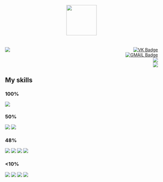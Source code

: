 <div id="header" align="center">
  <img src="https://media.giphy.com/media/JKo6P5QyuFkuhLlfVq/giphy.gif" width="100" />
</div>

<h3></h3>
<h1></h1>
<div>
  <div display="inline" align="right">
    <img src="https://github-readme-stats.vercel.app/api/top-langs/?username=sa1mont&theme=blue-green" align="left"/>
    <div id="social-networks">
      <a href="https://vk.com/sa1monk">
        <img src="https://img.shields.io/badge/VK-blue?logo=VK&logoColor=white&style=for-the-badge" alt="VK Badge" />
      </a>
    </div>
    <div id="my-gmail">
      <a href="mailto:sa1montov@gmail.com">
        <img src="https://img.shields.io/badge/gmail-grey?logo=gmail&logoColor=white&style=for-the-badge" alt="GMAIL Badge" />
      </a>
    </div>
    <div id="my-leetcode">
      <a href="https://leetcode.com/sa1mont/">
        <img src="https://img.shields.io/badge/-LeetCode-FFA116?style=for-the-badge&logo=LeetCode&logoColor=black" />
      </a>
    </div>
    <div id="my-codewars">
      <a href="https://www.codewars.com/users/sa1mont">
        <img src="https://img.shields.io/badge/Codewars-B1361E?style=for-the-badge&logo=Codewars&logoColor=white" />
      </a>
    </div>
  </div>
</div>

<div>
  <h2>My skills</h2>
  <h3>100%</h3><img src="https://img.shields.io/badge/HTML5-E34F26?style=for-the-badge&logo=html5&logoColor=white" />
  <h3>50%</h3><img src="https://img.shields.io/badge/CSS3-1572B6?style=for-the-badge&logo=css3&logoColor=white" />
  <img src="https://img.shields.io/badge/Python-14354C?style=for-the-badge&logo=python&logoColor=white" />
  <h3>48%</h3><img src="https://img.shields.io/badge/MySQL-00000F?style=for-the-badge&logo=mysql&logoColor=white" />
  <img src="https://img.shields.io/badge/PostgreSQL-316192?style=for-the-badge&logo=postgresql&logoColor=white" />
  <img src="https://img.shields.io/badge/SQLite-07405E?style=for-the-badge&logo=sqlite&logoColor=white" />
  <img src="https://img.shields.io/badge/JavaScript-F7DF1E?style=for-the-badge&logo=javascript&logoColor=black" />
  <h3><10%</h3><img src="https://img.shields.io/badge/Django-092E20?style=for-the-badge&logo=django&logoColor=white" />
  <img src="https://img.shields.io/badge/MongoDB-4EA94B?style=for-the-badge&logo=mongodb&logoColor=white" />
  <img src="https://img.shields.io/badge/Flask-000000?style=for-the-badge&logo=flask&logoColor=white" />
  <img src="https://img.shields.io/badge/GIT-E44C30?style=for-the-badge&logo=git&logoColor=white" />
</div>
    
<h2></h2>

<div id="profile-views" align="center">
  <img src="https://komarev.com/ghpvc/?username=sa1mont&style=flat-square&color=blue" alt="" />
</div>
<!-- <div id="greeting" align="center">
  Hi there 👋
</div> -->

<!--
**sa1mont/sa1mont** is a ✨ _special_ ✨ repository because its `README.md` (this file) appears on your GitHub profile.

Here are some ideas to get you started:

- 🔭 I’m currently working on ...
- 🌱 I’m currently learning ...
- 👯 I’m looking to collaborate on ...
- 🤔 I’m looking for help with ...
- 💬 Ask me about ...
- 📫 How to reach me: ...
- 😄 Pronouns: ...
- ⚡ Fun fact: ...
-->
